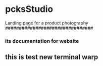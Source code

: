 # pcksStudio
Landing page for a product photography
################################
### its documentation for website
## this is test new terminal warp